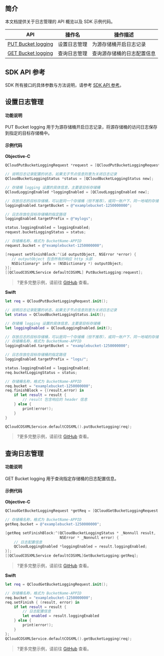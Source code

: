## 简介

本文档提供关于日志管理的 API 概览以及 SDK 示例代码。

| API                                                          | 操作名       | 操作描述                   |
| ------------------------------------------------------------ | ------------ | -------------------------- |
| [PUT Bucket logging](https://cloud.tencent.com/document/product/436/17054) | 设置日志管理 | 为源存储桶开启日志记录     |
| [GET Bucket logging](https://cloud.tencent.com/document/product/436/17053) | 查询日志管理 | 查询源存储桶的日志配置信息 |

## SDK API 参考

SDK 所有接口的具体参数与方法说明，请参考 [SDK API 参考](https://cos-ios-sdk-doc-1253960454.file.myqcloud.com/)。

## 设置日志管理

#### 功能说明

PUT Bucket logging 用于为源存储桶开启日志记录，将源存储桶的访问日志保存到指定的目标存储桶中。

#### 示例代码
**Objective-C**

[//]: # (.cssg-snippet-put-bucket-logging)
```objective-c
QCloudPutBucketLoggingRequest *request = [QCloudPutBucketLoggingRequest new];

// 说明日志记录配置的状态，如果无子节点信息则意为关闭日志记录
QCloudBucketLoggingStatus *status = [QCloudBucketLoggingStatus new];

// 存储桶 logging 设置的具体信息，主要是目标存储桶
QCloudLoggingEnabled *loggingEnabled = [QCloudLoggingEnabled new];

// 存放日志的目标存储桶，可以是同一个存储桶（但不推荐），或同一账户下、同一地域的存储桶
loggingEnabled.targetBucket = @"examplebucket-1250000000";

// 日志存放在目标存储桶的指定路径
loggingEnabled.targetPrefix = @"mylogs";

status.loggingEnabled = loggingEnabled;
request.bucketLoggingStatus = status;

// 存储桶名称，格式为 BucketName-APPID
request.bucket = @"examplebucket-1250000000";

[request setFinishBlock:^(id outputObject, NSError *error) {
   // outputObject 包含所有的响应 http 头部
   NSDictionary* info = (NSDictionary *) outputObject;
}];
[[QCloudCOSXMLService defaultCOSXML] PutBucketLogging:request];
```

>?更多完整示例，请前往 [GitHub](https://github.com/tencentyun/cos-snippets/tree/master/iOS/Objc/Examples/cases/BucketLogging.m) 查看。

**Swift**

[//]: # (.cssg-snippet-put-bucket-logging)
```swift
let req = QCloudPutBucketLoggingRequest.init();

// 说明日志记录配置的状态，如果无子节点信息则意为关闭日志记录
let status = QCloudBucketLoggingStatus.init();

// 存储桶 logging 设置的具体信息，主要是目标存储桶
let loggingEnabled = QCloudLoggingEnabled.init();

// 存放日志的目标存储桶，可以是同一个存储桶（但不推荐），或同一账户下、同一地域的存储桶
// 存储桶名称，格式为 BucketName-APPID
loggingEnabled.targetBucket = "examplebucket-1250000000";

// 日志存放在目标存储桶的指定路径
loggingEnabled.targetPrefix = "logs/";

status.loggingEnabled = loggingEnabled;
req.bucketLoggingStatus = status;

// 存储桶名称，格式为 BucketName-APPID
req.bucket = "examplebucket-1250000000";
req.finishBlock = {(result,error) in
    if let result = result {
        // result 包含响应的 header 信息
    } else {
        print(error!);
    }
}

QCloudCOSXMLService.defaultCOSXML().putBucketLogging(req);
```

>?更多完整示例，请前往 [GitHub](https://github.com/tencentyun/cos-snippets/tree/master/iOS/Swift/Examples/cases/BucketLogging.swift) 查看。

## 查询日志管理

#### 功能说明

GET Bucket logging 用于查询指定存储桶的日志配置信息。

#### 示例代码
**Objective-C**

[//]: # (.cssg-snippet-get-bucket-logging)
```objective-c
QCloudGetBucketLoggingRequest *getReq = [QCloudGetBucketLoggingRequest new];

// 存储桶名称，格式为 BucketName-APPID
getReq.bucket = @"examplebucket-1250000000";

[getReq setFinishBlock:^(QCloudBucketLoggingStatus * _Nonnull result,
                         NSError * _Nonnull error) {
    // 日志配置信息
    QCloudLoggingEnabled *loggingEnabled = result.loggingEnabled;
}];
[[QCloudCOSXMLService defaultCOSXML]GetBucketLogging:getReq];
```

>?更多完整示例，请前往 [GitHub](https://github.com/tencentyun/cos-snippets/tree/master/iOS/Objc/Examples/cases/BucketLogging.m) 查看。

**Swift**

[//]: # (.cssg-snippet-get-bucket-logging)
```swift
let req = QCloudGetBucketLoggingRequest.init();

// 存储桶名称，格式为 BucketName-APPID
req.bucket = "examplebucket-1250000000";
req.setFinish { (result, error) in
    if let result = result {
        // 日志配置信息
        let enabled = result.loggingEnabled
    } else {
        print(error!);
    }
};
QCloudCOSXMLService.defaultCOSXML().getBucketLogging(req);
```

>?更多完整示例，请前往 [GitHub](https://github.com/tencentyun/cos-snippets/tree/master/iOS/Swift/Examples/cases/BucketLogging.swift) 查看。

